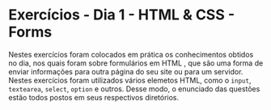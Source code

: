 # Exercícios - Dia 1 - HTML & CSS - Forms

Nestes exercícios foram colocados em prática os conhecimentos obtidos no dia, nos quais foram sobre formulários em HTML , que são uma forma de enviar informações para outra página do seu site ou para um servidor. Nestes exercícios foram utilizados vários elemetos HTML, como o `input`, `textearea`, `select`, `option` e outros. Desse modo, o enunciado das questões estão todos postos em seus respectivos diretórios.
